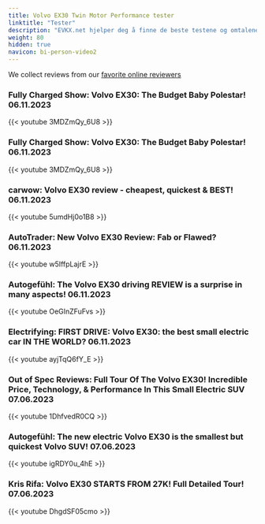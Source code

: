 ```yaml
---
title: Volvo EX30 Twin Motor Performance tester
linktitle: "Tester"
description: "EVKX.net hjelper deg å finne de beste testene og omtalene av denne modellen. "
weight: 80
hidden: true
navicon: bi-person-video2
---
```

We collect reviews from our [favorite online reviewers](/guides/evreviewers/)

### Fully Charged Show: Volvo EX30: The Budget Baby Polestar! 06.11.2023

{{< youtube 3MDZmQy_6U8 >}}

### Fully Charged Show: Volvo EX30: The Budget Baby Polestar! 06.11.2023

{{< youtube 3MDZmQy_6U8 >}}

### carwow: Volvo EX30 review - cheapest, quickest & BEST! 06.11.2023

{{< youtube 5umdHj0o1B8 >}}

### AutoTrader: New Volvo EX30 Review: Fab or Flawed? 06.11.2023

{{< youtube w5IffpLajrE >}}

### Autogefühl: The Volvo EX30 driving REVIEW is a surprise in many aspects! 06.11.2023

{{< youtube OeGInZFuFvs >}}

### Electrifying: FIRST DRIVE: Volvo EX30: the best small electric car IN THE WORLD? 06.11.2023

{{< youtube ayjTqQ6fY_E >}}

### Out of Spec Reviews: Full Tour Of The Volvo EX30! Incredible Price, Technology, & Performance In This Small Electric SUV 07.06.2023

{{< youtube 1DhfvedR0CQ >}}

### Autogefühl: The new electric Volvo EX30 is the smallest but quickest Volvo SUV! 07.06.2023

{{< youtube igRDY0u_4hE >}}

### Kris Rifa: Volvo EX30 STARTS FROM 27K! Full Detailed Tour! 07.06.2023

{{< youtube DhgdSF05cmo >}}

